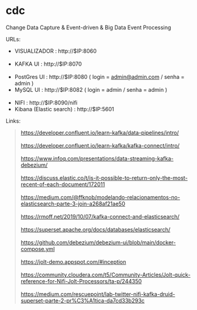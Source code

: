 # cdc
Change Data Capture &amp; Event-driven &amp; Big Data Event Processing

URLs:

- VISUALIZADOR            : http://$IP:8060
<br><br>
- KAFKA UI                : http://$IP:8070
<br><br>
- PostGres UI             : http://$IP:8080 ( login = admin@admin.com / senha = admin )
- MySQL UI                : http://$IP:8082 ( login = admin / senha = admin )
<br><br>
- NIFI                    : http://$IP:8090/nifi
- Kibana (Elastic search) : http://$IP:5601

Links:

> https://developer.confluent.io/learn-kafka/data-pipelines/intro/
<br> <br>
> https://developer.confluent.io/learn-kafka/kafka-connect/intro/
<br> <br>
> https://www.infoq.com/presentations/data-streaming-kafka-debezium/
<br> <br>
> https://discuss.elastic.co/t/is-it-possible-to-return-only-the-most-recent-of-each-document/172011
<br> <br>
> https://medium.com/@ffknob/modelando-relacionamentos-no-elasticsearch-parte-3-join-a268af21ae50
<br> <br>
> https://rmoff.net/2019/10/07/kafka-connect-and-elasticsearch/
<br> <br>
> https://superset.apache.org/docs/databases/elasticsearch/
<br> <br>
> https://github.com/debezium/debezium-ui/blob/main/docker-compose.yml
<br> <br>
> https://jolt-demo.appspot.com/#inception
<br> <br>
> https://community.cloudera.com/t5/Community-Articles/Jolt-quick-reference-for-Nifi-Jolt-Processors/ta-p/244350
<br> <br>
> https://medium.com/rescuepoint/lab-twitter-nifi-kafka-druid-superset-parte-2-pr%C3%A1tica-da7cd33b293c

